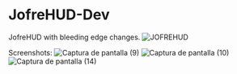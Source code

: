 # JofreHUD-Dev
JofreHUD with bleeding edge changes.
![JOFREHUD](https://user-images.githubusercontent.com/70734327/168654533-962da930-c1ac-4d8e-bd0b-4979ec710ec6.png)

Screenshots:
![Captura de pantalla (9)](https://user-images.githubusercontent.com/70734327/168654616-69af9c9c-501d-4542-bbb6-d9cac749a7e6.png)
![Captura de pantalla (10)](https://user-images.githubusercontent.com/70734327/168654619-589e413a-baf5-4a8f-a30f-645cd87d6d48.png)
![Captura de pantalla (14)](https://user-images.githubusercontent.com/70734327/168654662-3f8a12f2-8e7e-425b-b5dd-7d24f6e7f0fd.png)
